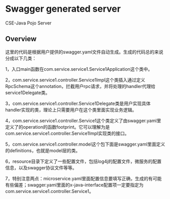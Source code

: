 # Swagger generated server

CSE-Java Pojo Server


## Overview
这里的代码是根据用户提供的swagger.yaml文件自动生成。生成的代码总的来说分成以下几类：

1，入口main函数在com.service.service1.Service1Application这个类中。

2，com.service.service1.controller.Service1Impl这个类插入通过定义RpcSchema这个annotation，拦截用户rpc请求，并将处理的handler代理给service1Delegate类。

3，com.service.service1.controller.Service1Delegate类是用户实现具体handler实现的类，理论上只需要用户在这个类里面实现业务逻辑。

4，com.service.service1.controller.Service1这个类定义了由swagger.yaml里定义了的operation的函数footprint。它可以理解为是com.service.service1.controller.Service1Impl实现类的接口。

5，com.service.service1.controller.model这个包下面是swagger.yaml里面定义的definitions，也就是model层的类。

6，resource目录下定义了一些配置文件，包括log4j的配置文件，微服务的配置信息，以及swagger协议文件等等。

7，特别注意两点：microservice.yaml里面配置信息要填写正确，生成的有可能有些偏差；swagger.yaml里面的x-java-interface配置项一定要指定为com.service.service1.controller.Service1。